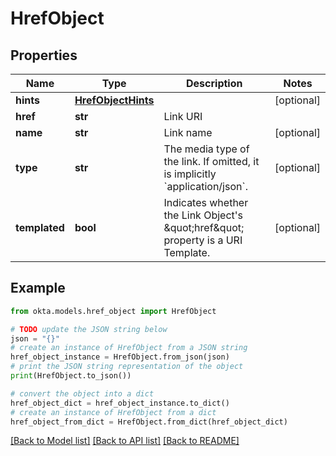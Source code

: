 # HrefObject


## Properties

Name | Type | Description | Notes
------------ | ------------- | ------------- | -------------
**hints** | [**HrefObjectHints**](HrefObjectHints.md) |  | [optional] 
**href** | **str** | Link URI | 
**name** | **str** | Link name | [optional] 
**type** | **str** | The media type of the link. If omitted, it is implicitly &#x60;application/json&#x60;. | [optional] 
**templated** | **bool** | Indicates whether the Link Object&#39;s \&quot;href\&quot; property is a URI Template. | [optional] 

## Example

```python
from okta.models.href_object import HrefObject

# TODO update the JSON string below
json = "{}"
# create an instance of HrefObject from a JSON string
href_object_instance = HrefObject.from_json(json)
# print the JSON string representation of the object
print(HrefObject.to_json())

# convert the object into a dict
href_object_dict = href_object_instance.to_dict()
# create an instance of HrefObject from a dict
href_object_from_dict = HrefObject.from_dict(href_object_dict)
```
[[Back to Model list]](../README.md#documentation-for-models) [[Back to API list]](../README.md#documentation-for-api-endpoints) [[Back to README]](../README.md)


